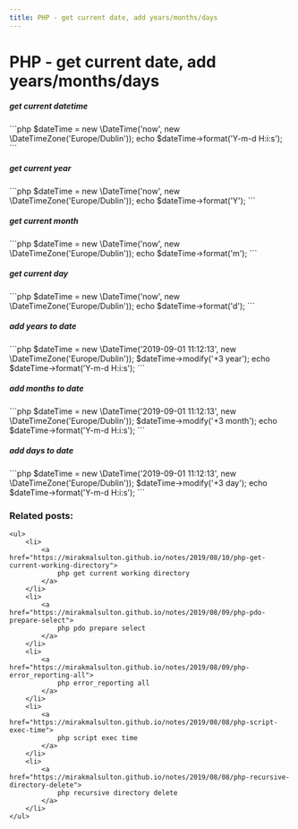 ```yaml
---
title: PHP - get current date, add years/months/days
---
```


<h1 class="header">PHP - get current date, add years/months/days</h1>


<h5>get current datetime</h5>
```php
$dateTime = new \DateTime('now', new \DateTimeZone('Europe/Dublin'));
echo $dateTime->format('Y-m-d H:i:s');
```


<h5>get current year</h5>
```php
$dateTime = new \DateTime('now', new \DateTimeZone('Europe/Dublin'));
echo $dateTime->format('Y');
```


<h5>get current month</h5>
```php
$dateTime = new \DateTime('now', new \DateTimeZone('Europe/Dublin'));
echo $dateTime->format('m');
```


<h5>get current day</h5>
```php
$dateTime = new \DateTime('now', new \DateTimeZone('Europe/Dublin'));
echo $dateTime->format('d');
```


<h5>add years to date</h5>
```php
$dateTime = new \DateTime('2019-09-01 11:12:13', new \DateTimeZone('Europe/Dublin'));
$dateTime->modify('+3 year');
echo $dateTime->format('Y-m-d H:i:s');
```


<h5>add months to date</h5>
```php
$dateTime = new \DateTime('2019-09-01 11:12:13', new \DateTimeZone('Europe/Dublin'));
$dateTime->modify('+3 month');
echo $dateTime->format('Y-m-d H:i:s');
```


<h5>add days to date</h5>
```php
$dateTime = new \DateTime('2019-09-01 11:12:13', new \DateTimeZone('Europe/Dublin'));
$dateTime->modify('+3 day');
echo $dateTime->format('Y-m-d H:i:s');
```


<div class="related_posts_block">
    <h3>Related posts:</h3>

    <ul>
        <li>
            <a href="https://mirakmalsulton.github.io/notes/2019/08/10/php-get-current-working-directory">
                php get current working directory
            </a>
        </li>
        <li>
            <a href="https://mirakmalsulton.github.io/notes/2019/08/09/php-pdo-prepare-select">
                php pdo prepare select
            </a>
        </li>
        <li>
            <a href="https://mirakmalsulton.github.io/notes/2019/08/09/php-error_reporting-all">
                php error_reporting all
            </a>
        </li>
		<li>
            <a href="https://mirakmalsulton.github.io/notes/2019/08/08/php-script-exec-time">
                php script exec time
            </a>
        </li>
		<li>
            <a href="https://mirakmalsulton.github.io/notes/2019/08/08/php-recursive-directory-delete">
                php recursive directory delete
            </a>
        </li>
    </ul>
</div>